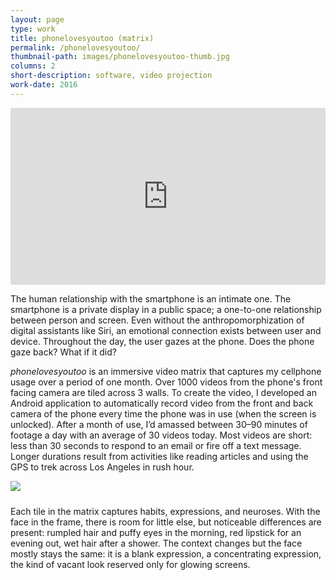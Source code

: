 ```yaml
---
layout: page
type: work
title: phonelovesyoutoo (matrix)
permalink: /phonelovesyoutoo/
thumbnail-path: images/phonelovesyoutoo-thumb.jpg
columns: 2
short-description: software, video projection
work-date: 2016
---
```


<div class="invisible-margin image-grid">
<div class="col-30-block grid-margin-bottom video">
<style>.embed-container { position: relative; padding-bottom: 56.25%; height: 0; overflow: hidden; max-width: 100%; } .embed-container iframe, .embed-container object, .embed-container embed { position: absolute; top: 0; left: 0; width: 100%; height: 100%; }</style><div class='embed-container'><iframe src='https://player.vimeo.com/video/165991282' frameborder='0' webkitAllowFullScreen mozallowfullscreen allowFullScreen></iframe></div>
</div>
</div>

The human relationship with the smartphone is an intimate one. The smartphone is a private display in a public space; a one-to-one relationship between person and screen. Even without the anthropomorphization of digital assistants like Siri, an emotional connection exists between user and device. Throughout the day, the user gazes at the phone. Does the phone gaze back? What if it did?



<i>phonelovesyoutoo</i> is an immersive video matrix that captures my cellphone usage over a period of one month. Over 1000 videos from the phone's front facing camera are tiled across 3 walls. To create the video, I developed an Android application to automatically record video from the front and back camera of the phone every time the phone was in use (when the screen is unlocked). After a month of use, I’d amassed between 30–90 minutes of footage a day with an average of 30 videos today. Most videos are short: less than 30 seconds to respond to an email or fire off a text message. Longer durations result from activities like reading articles and using the GPS to trek across Los Angeles in rush hour.

<div class="grid-margin-left grid-margin-right"><img class="image-inline" style="margin-bottom:10px;" src="{{ site.baseurl }}/images/phonelovesyoutoo-detail.jpg"></div>

Each tile in the matrix captures habits, expressions, and neuroses. With the face in the frame, there is room for little else, but noticeable differences are present: rumpled hair and puffy eyes in the morning, red lipstick for an evening out, wet hair after a shower. The context changes but the face mostly stays the same: it is a blank expression, a concentrating expression, the kind of vacant look reserved only for glowing screens.



